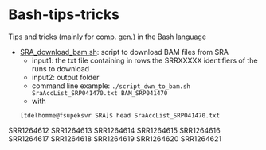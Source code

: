 # Bash-tips-tricks
Tips and tricks (mainly for comp. gen.) in the Bash language

* [SRA_download_bam.sh](https://github.com/tdelhomme/Bash-tips-tricks/blob/master/scripts/SRA_download_bam.sh): script to download BAM files from SRA
  * input1: the txt file containing in rows the SRRXXXXX identifiers of the runs to download
  * input2: output folder
  * command line example: `./script_dwn_to_bam.sh SraAccList_SRP041470.txt BAM_SRP041470`
  * with
  ```
  [tdelhomme@fsupeksvr SRA]$ head SraAccList_SRP041470.txt
SRR1264612
SRR1264613
SRR1264614
SRR1264615
SRR1264616
SRR1264617
SRR1264618
SRR1264619
SRR1264620
SRR1264621
  ```
